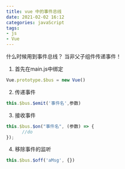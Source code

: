 ```yaml
---
title: vue 中的事件总线
date: 2021-02-02 16:12
categories: javaScript
tags:
- js
- Vue
---
```

什么时候用到事件总线？
当非父子组件传递事件！
1. 首先在main.js中绑定

```js
Vue.prototype.$bus = new Vue()
```

2. 传递事件
```js
this.$bus.$emit('事件名',参数)
```
3.  接收事件
```js
this.$bus.$on("事件名", (参数) => {
      //do
});
```
4. 移除事件的监听
```js
this.$bus.$off('aMsg', {})
```